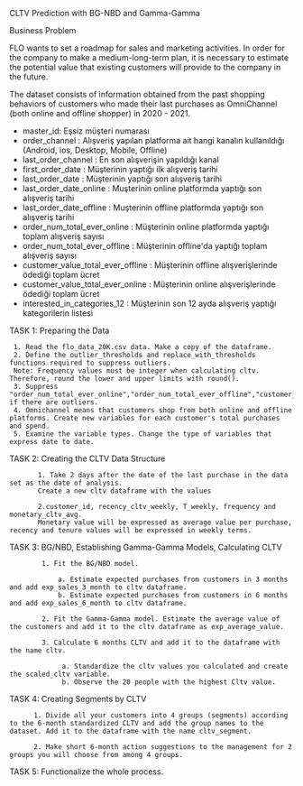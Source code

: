 CLTV Prediction with BG-NBD and Gamma-Gamma

Business Problem

FLO wants to set a roadmap for sales and marketing activities. In order for the company to make a medium-long-term plan, it is necessary to estimate the potential value that existing customers will provide to the company in the future.

The dataset consists of information obtained from the past shopping behaviors of customers who made their last purchases as OmniChannel (both online and offline shopper) in 2020 - 2021.

- master_id: Eşsiz müşteri numarası
- order_channel : Alışveriş yapılan platforma ait hangi kanalın kullanıldığı (Android, ios, Desktop, Mobile, Offline)
- last_order_channel : En son alışverişin yapıldığı kanal
- first_order_date : Müşterinin yaptığı ilk alışveriş tarihi
- last_order_date : Müşterinin yaptığı son alışveriş tarihi
- last_order_date_online : Muşterinin online platformda yaptığı son alışveriş tarihi
- last_order_date_offline : Muşterinin offline platformda yaptığı son alışveriş tarihi
- order_num_total_ever_online : Müşterinin online platformda yaptığı toplam alışveriş sayısı
- order_num_total_ever_offline : Müşterinin offline'da yaptığı toplam alışveriş sayısı
- customer_value_total_ever_offline : Müşterinin offline alışverişlerinde ödediği toplam ücret
- customer_value_total_ever_online : Müşterinin online alışverişlerinde ödediği toplam ücret
- interested_in_categories_12 : Müşterinin son 12 ayda alışveriş yaptığı kategorilerin listesi

TASK 1: Preparing the Data

     1. Read the flo_data_20K.csv data. Make a copy of the dataframe. 
     2. Define the outlier_thresholds and replace_with_thresholds functions required to suppress outliers.
     Note: Frequency values must be integer when calculating cltv. Therefore, round the lower and upper limits with round(). 
     3. Suppress "order_num_total_ever_online","order_num_total_ever_offline","customer_value_total_ever_offline","customer_value_total_ever_online" if there are outliers.
     4. Omnichannel means that customers shop from both online and offline platforms. Create new variables for each customer's total purchases and spend. 
     5. Examine the variable types. Change the type of variables that express date to date.

TASK 2: Creating the CLTV Data Structure
           
           1. Take 2 days after the date of the last purchase in the data set as the date of analysis.
           Create a new cltv dataframe with the values 
           
           2.customer_id, recency_cltv_weekly, T_weekly, frequency and monetary_cltv_avg.
           Monetary value will be expressed as average value per purchase, recency and tenure values will be expressed in weekly terms.
           
TASK 3: BG/NBD, Establishing Gamma-Gamma Models, Calculating CLTV
            
            1. Fit the BG/NBD model.
                
                a. Estimate expected purchases from customers in 3 months and add exp_sales_3_month to cltv dataframe.
                b. Estimate expected purchases from customers in 6 months and add exp_sales_6_month to cltv dataframe.
                
            2. Fit the Gamma-Gamma model. Estimate the average value of the customers and add it to the cltv dataframe as exp_average_value.
            
            3. Calculate 6 months CLTV and add it to the dataframe with the name cltv.
            
                 a. Standardize the cltv values you calculated and create the scaled_cltv variable.
                 b. Observe the 20 people with the highest Cltv value.

TASK 4: Creating Segments by CLTV
          
          1. Divide all your customers into 4 groups (segments) according to the 6-month standardized CLTV and add the group names to the dataset. Add it to the dataframe with the name cltv_segment.
          
          2. Make short 6-month action suggestions to the management for 2 groups you will choose from among 4 groups.

TASK 5: Functionalize the whole process.                 
